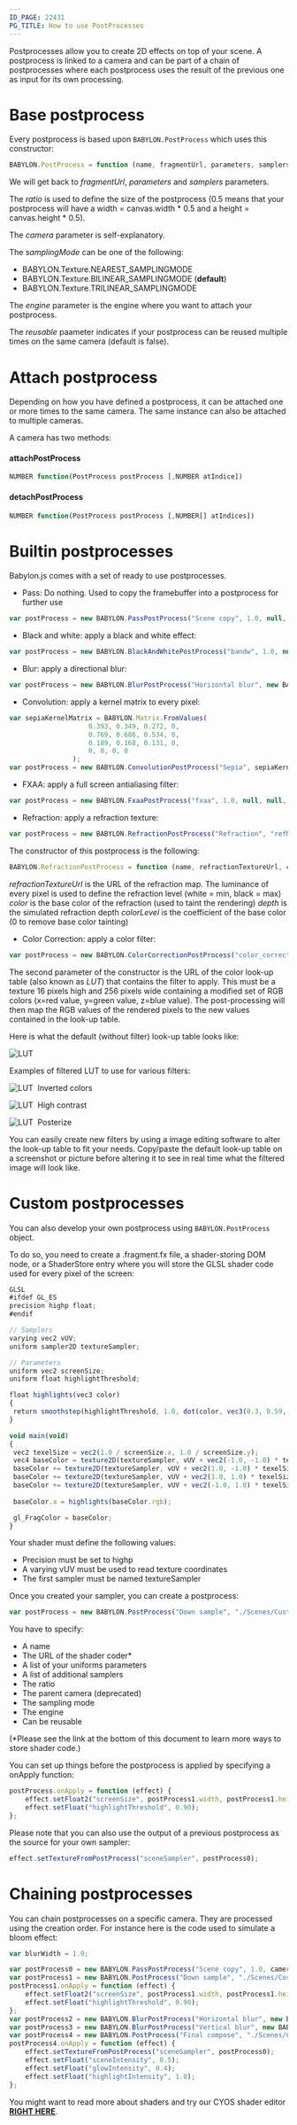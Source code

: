 ```yaml
---
ID_PAGE: 22431
PG_TITLE: How to use PostProcesses
---
```

Postprocesses allow you to create 2D effects on top of your scene.
A postprocess is linked to a camera and can be part of a chain of postprocesses where each postprocess uses the result of the previous one as input for its own processing.

# Base postprocess
Every postprocess is based upon ```BABYLON.PostProcess``` which uses this constructor:

```javascript
BABYLON.PostProcess = function (name, fragmentUrl, parameters, samplers, ratio, camera, samplingMode, engine, reusable)
```

We will get back to _fragmentUrl_, _parameters_ and _samplers_ parameters.

The _ratio_ is used to define the size of the postprocess (0.5 means that your postprocess will have a width = canvas.width * 0.5 and a height = canvas.height * 0.5).

The _camera_ parameter is self-explanatory.

The _samplingMode_ can be one of the following:
* BABYLON.Texture.NEAREST_SAMPLINGMODE
* BABYLON.Texture.BILINEAR_SAMPLINGMODE (**default**)
* BABYLON.Texture.TRILINEAR_SAMPLINGMODE

The _engine_ parameter is the engine where you want to attach your postprocess.

The _reusable_ paameter indicates if your postprocess can be reused multiple times on the same camera (default is false).

# Attach postprocess
Depending on how you have defined a postprocess, it can be attached one or more times to the same camera. 
The same instance can also be attached to multiple cameras.

A camera has two methods:
#### **attachPostProcess**

```javascript
NUMBER function(PostProcess postProcess [,NUMBER atIndice])
```

#### **detachPostProcess**

```javascript
NUMBER function(PostProcess postProcess [,NUMBER[] atIndices])
```

# Builtin postprocesses
Babylon.js comes with a set of ready to use postprocesses.
* Pass: Do nothing. Used to copy the framebuffer into a postprocess for further use

```javascript
var postProcess = new BABYLON.PassPostProcess("Scene copy", 1.0, null, null, engine, true);
```

* Black and white: apply a black and white effect:

```javascript
var postProcess = new BABYLON.BlackAndWhitePostProcess("bandw", 1.0, null, null, engine, true);
```

* Blur: apply a directional blur:

```javascript
var postProcess = new BABYLON.BlurPostProcess("Horizontal blur", new BABYLON.Vector2(1.0, 0), blurWidth, 0.25, null, null, engine, true);
```

* Convolution: apply a kernel matrix to every pixel:

```javascript
var sepiaKernelMatrix = BABYLON.Matrix.FromValues(
                    0.393, 0.349, 0.272, 0,
                    0.769, 0.686, 0.534, 0,
                    0.189, 0.168, 0.131, 0,
                    0, 0, 0, 0
                );
var postProcess = new BABYLON.ConvolutionPostProcess("Sepia", sepiaKernelMatrix, 1.0, null, null, engine, true);
```

* FXAA: apply a full screen antialiasing filter:

```javascript
var postProcess = new BABYLON.FxaaPostProcess("fxaa", 1.0, null, null, engine, true);
```

* Refraction: apply a refraction texture:

```javascript
var postProcess = new BABYLON.RefractionPostProcess("Refraction", "refMap.jpg", new BABYLON.Color3(1.0, 1.0, 1.0), 0.5, 0.5, 1.0, null, null, engine, true);
```
The constructor of this postprocess is the following:

```javascript
BABYLON.RefractionPostProcess = function (name, refractionTextureUrl, color, depth, colorLevel, ratio, null, samplingMode, engine, reusable)
```
_refractionTextureUrl_ is the URL of the refraction map. The luminance of every pixel is used to define the refraction level (white = min, black = max)
_color_ is the base color of the refraction (used to taint the rendering)
_depth_ is the simulated refraction depth
_colorLevel_ is the coefficient of the base color (0 to remove base color tainting)

* Color Correction: apply a color filter:

```javascript
var postProcess = new BABYLON.ColorCorrectionPostProcess("color_correction", "./table.png", 1.0, null, null, engine, true);
```
The second parameter of the constructor is the URL of the color look-up table (also known as _LUT_) that contains the filter to apply. This must be a texture 16 pixels high and 256 pixels wide containing a modified set of RGB colors (x=red value, y=green value, z=blue value). The post-processing will then map the RGB values of the rendered pixels to the new values contained in the look-up table.

Here is what the default (without filter) look-up table looks like:

![LUT](http://udn.epicgames.com/Three/rsrc/Three/ColorGrading/RGBTable16x1.png)

Examples of filtered LUT to use for various filters:

![LUT](http://i.imgur.com/gC9vQCz.png)
 Inverted colors

![LUT](http://i.imgur.com/rupMyVN.png)
 High contrast

![LUT](http://i.imgur.com/IX93hGO.png)
 Posterize

You can easily create new filters by using a image editing software to alter the look-up table to fit your needs. Copy/paste the default look-up table on a screenshot or picture before altering it to see in real time what the filtered image will look like.

# Custom postprocesses
You can also develop your own postprocess using ```BABYLON.PostProcess``` object.

To do so, you need to create a .fragment.fx file, a shader-storing DOM node, or a ShaderStore entry where you will store the GLSL shader code used for every pixel of the screen:

```javascript
GLSL
#ifdef GL_ES
precision highp float;
#endif

// Samplers
varying vec2 vUV;
uniform sampler2D textureSampler;

// Parameters
uniform vec2 screenSize;
uniform float highlightThreshold;

float highlights(vec3 color)
{
 return smoothstep(highlightThreshold, 1.0, dot(color, vec3(0.3, 0.59, 0.11)));
}

void main(void) 
{
 vec2 texelSize = vec2(1.0 / screenSize.x, 1.0 / screenSize.y);
 vec4 baseColor = texture2D(textureSampler, vUV + vec2(-1.0, -1.0) * texelSize) * 0.25;
 baseColor += texture2D(textureSampler, vUV + vec2(1.0, -1.0) * texelSize) * 0.25;
 baseColor += texture2D(textureSampler, vUV + vec2(1.0, 1.0) * texelSize) * 0.25;
 baseColor += texture2D(textureSampler, vUV + vec2(-1.0, 1.0) * texelSize) * 0.25;
 
 baseColor.a = highlights(baseColor.rgb);

 gl_FragColor = baseColor;
}
```

Your shader must define the following values:
* Precision must be set to highp
* A varying vUV must be used to read texture coordinates
* The first sampler must be named textureSampler

Once you created your sampler, you can create a postprocess:

```javascript
var postProcess = new BABYLON.PostProcess("Down sample", "./Scenes/Customs/postprocesses/downsample", ["screenSize", "highlightThreshold"], null, 0.25, null, BABYLON.Texture.BILINEAR_SAMPLINGMODE, engine, true);
```

You have to specify:
* A name
* The URL of the shader coder*
* A list of your uniforms parameters
* A list of additional samplers
* The ratio
* The parent camera (deprecated)
* The sampling mode
* The engine
* Can be reusable

(*Please see the link at the bottom of this document to learn more ways to store shader code.)

You can set up things before the postprocess is applied by specifying a onApply function:

```javascript
postProcess.onApply = function (effect) {
    effect.setFloat2("screenSize", postProcess1.width, postProcess1.height);
    effect.setFloat("highlightThreshold", 0.90);
};
```

Please note that you can also use the output of a previous postprocess as the source for your own sampler:

```javascript
effect.setTextureFromPostProcess("sceneSampler", postProcess0);
```

# Chaining postprocesses
You can chain postprocesses on a specific camera. They are processed using the creation order. For instance here is the code used to simulate a bloom effect:

```javascript
var blurWidth = 1.0;

var postProcess0 = new BABYLON.PassPostProcess("Scene copy", 1.0, camera);
var postProcess1 = new BABYLON.PostProcess("Down sample", "./Scenes/Customs/postprocesses/downsample", ["screenSize", "highlightThreshold"], null, 0.25, camera, BABYLON.Texture.BILINEAR_SAMPLINGMODE);
postProcess1.onApply = function (effect) {
    effect.setFloat2("screenSize", postProcess1.width, postProcess1.height);
    effect.setFloat("highlightThreshold", 0.90);
};
var postProcess2 = new BABYLON.BlurPostProcess("Horizontal blur", new BABYLON.Vector2(1.0, 0), blurWidth, 0.25, camera);
var postProcess3 = new BABYLON.BlurPostProcess("Vertical blur", new BABYLON.Vector2(0, 1.0), blurWidth, 0.25, camera);
var postProcess4 = new BABYLON.PostProcess("Final compose", "./Scenes/Customs/postprocesses/compose", ["sceneIntensity", "glowIntensity", "highlightIntensity"], ["sceneSampler"], 1, camera);
postProcess4.onApply = function (effect) {
    effect.setTextureFromPostProcess("sceneSampler", postProcess0);
    effect.setFloat("sceneIntensity", 0.5);
    effect.setFloat("glowIntensity", 0.4);
    effect.setFloat("highlightIntensity", 1.0);
};
```
You might want to read more about shaders and try our CYOS shader editor [**RIGHT HERE**](https://www.eternalcoding.com/?p=113).

